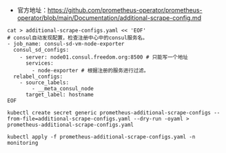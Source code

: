 - 官方地址：https://github.com/prometheus-operator/prometheus-operator/blob/main/Documentation/additional-scrape-config.md

```shell
cat > additional-scrape-configs.yaml << 'EOF'
# consul自动发现配置，检查注册中心中的consul服务名。
- job_name: consul-sd-vm-node-exporter
  consul_sd_configs:
    - server: node01.consul.freedom.org:8500 # 只能写一个地址
      services:
        - node-exporter # 根据注册的服务进行过滤。
  relabel_configs:
    - source_labels:
        - __meta_consul_node
      target_label: hostname
EOF

kubectl create secret generic prometheus-additional-scrape-configs --from-file=additional-scrape-configs.yaml --dry-run -oyaml > prometheus-additional-scrape-configs.yaml

kubectl apply -f prometheus-additional-scrape-configs.yaml -n monitoring

```

